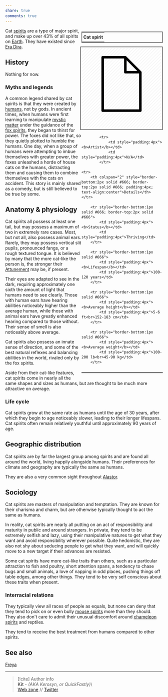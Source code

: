 ```yaml
---  
share: true  
comments: true  
---  
```

<div style="float:right; clear:right; width:260px; margin:0 0 0 14; border-collapse:collapse">  
  <table style="float:right; clear:right; width:260px; margin:0 0 0 14; border:2px solid #666; line-height:1.5; border-collapse:collapse; font-size:smaller">  
	<tr>  
		<th colspan="2" style="border-bottom:2px solid #666; font-size:larger; padding:4px; text-align:center">Cat spirit</th>  
	</tr></table>  
  </div>  
  
  <span align="center" style="float:right; clear:right; width:260px; margin:0 0 0 14; padding:4 0 0 0; border:2px solid #666; border-collapse:collapse">![250](../../../assets/img/blankpage.png)</span>  
  
  <div style="float:right; clear:right; width:260px; margin:0 0 0 14; border-collapse:collapse">  
    <table style="float:right; clear:right; width:260px; margin:0 0 7 14; border:2px solid #666; border-top:1px solid #666; line-height:1.5; border-collapse:collapse; font-size:smaller">  
			  
			<tr>  
				<td style="padding:4px"><b>Artist</b></td>  
				<td style="padding:4px">N/A</td>  
			</tr>  
	  
	<tr>  
		<th colspan="2" style="border-bottom:2px solid #666; border-top:2px solid #666; padding:4px; text-align:center">Details</th>  
	</tr>  
	  
		<tr style="border-bottom:1px solid #666; border-top:2px solid #666">  
			<td style="padding:4px"><b>Status</b></td>  
			<td style="padding:4px">Thriving</td>  
		</tr>  
	  
		<tr style="border-bottom:1px solid #666">  
			<td style="padding:4px"><b>Lifespan</b></td>  
			<td style="padding:4px">100-120 years</td>  
		</tr>  
	  
		<tr style="border-bottom:1px solid #666">  
			<td style="padding:4px"><b>Average height</b></td>  
			<td style="padding:4px">5-6 ft<br>152-183 cm</td>  
		</tr>  
		  
		<tr style="border-bottom:1px solid #666">  
			<td style="padding:4px"><b>Average weight</b></td>  
			<td style="padding:4px">100-200 lb<br>45-90 kg</td>  
		</tr>  
		  
  </table>  
</div>  
  
Cat [spirits](./Spirits) are a type of major spirit, and make up over 43% of all spirits on [Earth](../Map/Earth). They have existed since [Era Dira](../History%20&%20Events/Era%20Dira).  
  
## History  
  
Nothing for now.  
  
### Myths and legends  
  
A common legend shared by cat spirits is that they were created by [humans](./Human), not by gods. In ancient times, when humans were first learning to manipulate [mystic matter](../Concepts/Mystic%20Matter) under the guidance of the [fox spirits](./Fox), they began to thirst for power. The foxes did not like that, so they quietly plotted to humble the humans. One day, when a group of humans were attempting to imbue themselves with greater power, the foxes unleashed a horde of house cats on the humans, distracting them and causing them to combine themselves with the cats on accident. This story is mainly shared as a comedy, but is still believed to be true by some.  
  
## Anatomy & physiology  
  
Cat spirits all possess at least one tail, but may possess a maximum of two in extremely rare cases. Most, but not all, also possess animal ears. Rarely, they may possess vertical slit pupils, pronounced fangs, or a rough textured tongue. It is believed by many that the more cat-like the person is, the stronger their [Attunement](../Concepts/Attunement) may be, if present.  
  
Their eyes are adapted to see in the dark, requiring approximately one sixth the amount of light that humans need to see clearly. Those with human ears have hearing abilities noticeably higher than the average human, while those with animal ears have greatly enhanced hearing compared to those without. Their sense of smell is also noticeably above average.  
  
Cat spirits also possess an innate sense of direction, and some of the best natural reflexes and balancing abilities in the world, rivaled only by the fox spirits.  
  
Aside from their cat-like features, cat spirits come in nearly all the same shapes and sizes as humans, but are thought to be much more attractive on average.  
  
### Life cycle  
  
Cat spirits grow at the same rate as humans until the age of 30 years, after which they begin to age noticeably slower, leading to their longer lifespans. Cat spirits often remain relatively youthful until approximately 90 years of age.  
  
## Geographic distribution  
  
Cat spirits are by far the largest group among spirits and are found all around the world, living happily alongside humans. Their preferences for climate and geography are typically the same as humans.  
  
They are also a very common sight throughout [Alastor](../Map/Alastor/Alastor).  
  
## Sociology  
  
Cat spirits are masters of manipulation and temptation. They are known for their charisma and charm, but are otherwise typically thought to act the same as humans.  
  
In reality, cat spirits are nearly all putting on an act of responsibility and maturity in public and around strangers. In private, they tend to be extremely selfish and lazy, using their manipulative natures to get what they want and avoid responsibility wherever possible. Quite hedonistic, they are also not shy about seducing people to get what they want, and will quickly move to a new target if their advances are resisted.  
  
Some cat spirits have more cat-like traits than others, such as a particular attraction to fish and poultry, short attention spans, a tendency to chase bugs and small animals, a love of napping in odd places, pushing things off table edges, among other things. They tend to be very self conscious about these traits when present.  
  
### Interracial relations  
  
They typically view all races of people as equals, but none can deny that they tend to pick on or even bully [mouse spirits](./Mouse) more than they should. They also don't care to admit their unusual discomfort around [chameleon spirits](./Chameleon) and reptiles.  
  
They tend to receive the best treatment from humans compared to other spirits.  
  
## See also  
  
[Freya](../../Characters/Incarnations%20&%20Gods/Freya)  
  
-----  
> [!cite] Author info  
> **Kit** - *(AKA Kerosyn, or QuickFastly)*\  
> [Web zone](https://kitabe.link) // [Twitter](https://twitter.com/Kerosyn_)